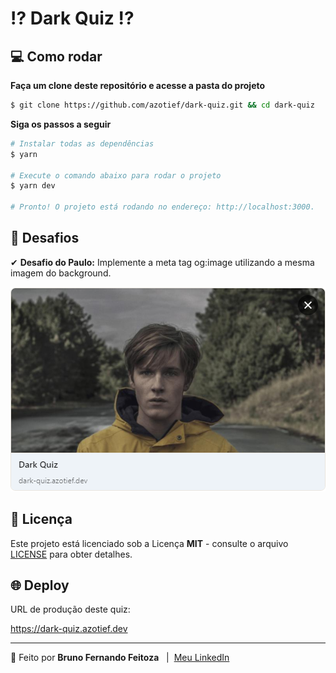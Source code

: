 # ⁉ Dark Quiz ⁉

## 💻 Como rodar

**Faça um clone deste repositório e acesse a pasta do projeto**

```bash
$ git clone https://github.com/azotief/dark-quiz.git && cd dark-quiz
```

**Siga os passos a seguir**

```bash
# Instalar todas as dependências
$ yarn

# Execute o comando abaixo para rodar o projeto
$ yarn dev

# Pronto! O projeto está rodando no endereço: http://localhost:3000.
```

## 🚀 Desafios

✔ **Desafio do Paulo:** Implemente a meta tag og:image utilizando a mesma imagem do background.

![og-image](./.github/img/og-image.png)

## 📝 Licença

Este projeto está licenciado sob a Licença **MIT** - consulte o arquivo [LICENSE](LICENSE) para obter detalhes.

## 🌐 Deploy
URL de produção deste quiz:

https://dark-quiz.azotief.dev

---

🚀 Feito por **Bruno Fernando Feitoza** &nbsp; | &nbsp;[Meu LinkedIn](https://www.linkedin.com/in/brunofeitoza634/)